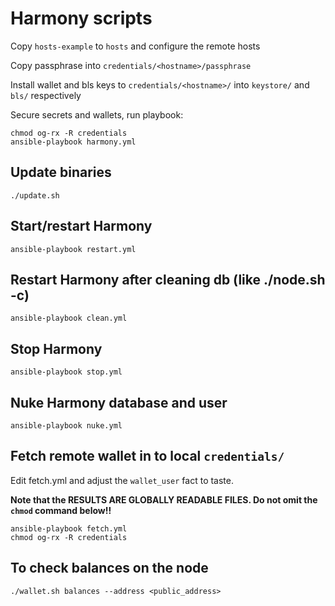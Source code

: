 # Harmony scripts

Copy `hosts-example` to `hosts` and configure the remote hosts

Copy passphrase into `credentials/<hostname>/passphrase`

Install wallet and bls keys to `credentials/<hostname>/` into `keystore/` and `bls/` respectively

Secure secrets and wallets, run playbook:

```
chmod og-rx -R credentials
ansible-playbook harmony.yml
```

## Update binaries

```
./update.sh
```

## Start/restart Harmony

```
ansible-playbook restart.yml
```

## Restart Harmony after cleaning db (like ./node.sh -c)

```
ansible-playbook clean.yml
```

## Stop Harmony

```
ansible-playbook stop.yml
```

## Nuke Harmony database and user

```
ansible-playbook nuke.yml
```

## Fetch remote wallet in to local `credentials/`

Edit fetch.yml and adjust the `wallet_user` fact to taste.

**Note that the RESULTS ARE GLOBALLY READABLE FILES. Do not omit the `chmod` command below!!**

```
ansible-playbook fetch.yml
chmod og-rx -R credentials
```

## To check balances on the node

```
./wallet.sh balances --address <public_address>
```
